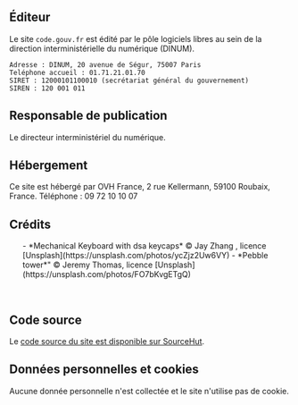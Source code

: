 ## Éditeur

Le site `code.gouv.fr` est édité par le pôle logiciels libres au sein de la direction interministérielle du numérique (DINUM).

```
Adresse : DINUM, 20 avenue de Ségur, 75007 Paris
Teléphone accueil : 01.71.21.01.70
SIRET : 12000101100010 (secrétariat général du gouvernement)
SIREN : 120 001 011
```

## Responsable de publication

Le directeur interministériel du numérique.

## Hébergement

Ce site est hébergé par OVH France, 2 rue Kellermann, 59100 Roubaix, France.  Téléphone : 09 72 10 10 07

## Crédits

<ul>
- *Mechanical Keyboard with dsa keycaps* © Jay Zhang , licence [Unsplash](https://unsplash.com/photos/ycZjz2Uw6VY)
- *Pebble tower*" © Jeremy Thomas, licence [Unsplash](https://unsplash.com/photos/FO7bKvgETgQ)
</ul>
<br>

## Code source

Le [code source du site est disponible sur SourceHut](https://git.sr.ht/~etalab/code.gouv.fr).

## Données personnelles et cookies

Aucune donnée personnelle n'est collectée et le site n'utilise pas de cookie.
